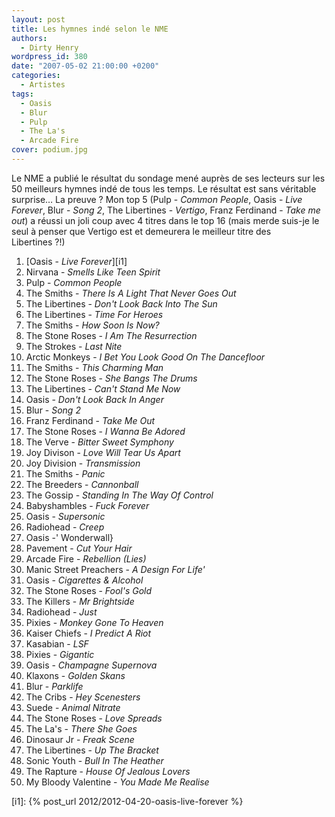 ```yaml
---
layout: post
title: Les hymnes indé selon le NME
authors:
  - Dirty Henry
wordpress_id: 380
date: "2007-05-02 21:00:00 +0200"
categories:
  - Artistes
tags:
  - Oasis
  - Blur
  - Pulp
  - The La's
  - Arcade Fire
cover: podium.jpg
---
```


Le NME a publié le résultat du sondage mené auprès de ses lecteurs sur les 50
meilleurs hymnes indé de tous les temps. Le résultat est sans véritable
surprise… La preuve ? Mon top 5 (Pulp - _Common People_, Oasis - _Live Forever_,
Blur - _Song 2_, The Libertines - _Vertigo_, Franz Ferdinand - _Take me out_) a
réussi un joli coup avec 4 titres dans le top 16 (mais merde suis-je le seul à
penser que Vertigo est et demeurera le meilleur titre des Libertines ?!)

1. [Oasis - _Live Forever_][i1]
2. Nirvana - _Smells Like Teen Spirit_
3. Pulp - _Common People_
4. The Smiths - _There Is A Light That Never Goes Out_
5. The Libertines - _Don't Look Back Into The Sun_
6. The Libertines - _Time For Heroes_
7. The Smiths - _How Soon Is Now?_
8. The Stone Roses - _I Am The Resurrection_
9. The Strokes - _Last Nite_
10. Arctic Monkeys - _I Bet You Look Good On The Dancefloor_
11. The Smiths - _This Charming Man_
12. The Stone Roses - _She Bangs The Drums_
13. The Libertines - _Can't Stand Me Now_
14. Oasis - _Don't Look Back In Anger_
15. Blur - _Song 2_
16. Franz Ferdinand - _Take Me Out_
17. The Stone Roses - _I Wanna Be Adored_
18. The Verve - _Bitter Sweet Symphony_
19. Joy Divison - _Love Will Tear Us Apart_
20. Joy Division - _Transmission_
21. The Smiths - _Panic_
22. The Breeders - _Cannonball_
23. The Gossip - _Standing In The Way Of Control_
24. Babyshambles - _Fuck Forever_
25. Oasis - _Supersonic_
26. Radiohead - _Creep_
27. Oasis -' Wonderwall}
28. Pavement - _Cut Your Hair_
29. Arcade Fire - _Rebellion (Lies)_
30. Manic Street Preachers - _A Design For Life'_
31. Oasis - _Cigarettes & Alcohol_
32. The Stone Roses - _Fool's Gold_
33. The Killers - _Mr Brightside_
34. Radiohead - _Just_
35. Pixies - _Monkey Gone To Heaven_
36. Kaiser Chiefs - _I Predict A Riot_
37. Kasabian - _LSF_
38. Pixies - _Gigantic_
39. Oasis - _Champagne Supernova_
40. Klaxons - _Golden Skans_
41. Blur - _Parklife_
42. The Cribs - _Hey Scenesters_
43. Suede - _Animal Nitrate_
44. The Stone Roses - _Love Spreads_
45. The La's - _There She Goes_
46. Dinosaur Jr - _Freak Scene_
47. The Libertines - _Up The Bracket_
48. Sonic Youth - _Bull In The Heather_
49. The Rapture - _House Of Jealous Lovers_
50. My Bloody Valentine - _You Made Me Realise_

[i1]: {% post_url 2012/2012-04-20-oasis-live-forever %}
